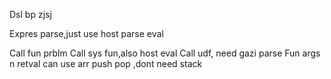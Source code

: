 Dsl bp zjsj 




Expres parse,just use host parse eval

Call fun prblm
Call sys fun,also host eval
Call udf, need gazi parse
Fun args n retval can use arr push pop  ,dont need stack

